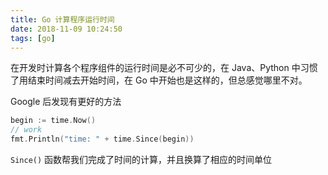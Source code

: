 ```yaml
---
title: Go 计算程序运行时间
date: 2018-11-09 10:24:50
tags: [go]
---
```


在开发时计算各个程序组件的运行时间是必不可少的，在 Java、Python 中习惯了用结束时间减去开始时间，在 Go 中开始也是这样的，但总感觉哪里不对。

<!-- more --><!-- toc -->
Google 后发现有更好的方法

```go
begin := time.Now()
// work
fmt.Println("time: " + time.Since(begin))
```

`Since()` 函数帮我们完成了时间的计算，并且换算了相应的时间单位
